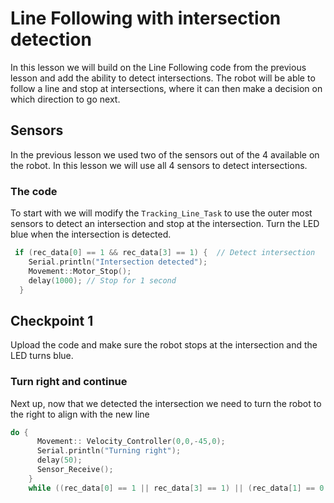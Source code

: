 # Line Following with intersection detection
In this lesson we will build on the Line Following code from the previous lesson and add the ability to detect intersections. The robot will be able to follow a line and stop at intersections, where it can then make a decision on which direction to go next.

## Sensors
In the previous lesson we used two of the sensors out of the 4 available on the robot. In this lesson we will use all 4 sensors to detect intersections. 

### The code
To start with we will modify the `Tracking_Line_Task` to use the outer most sensors to detect an intersection and stop at the intersection. Turn the LED blue when the intersection is detected. 
```cpp
 if (rec_data[0] == 1 && rec_data[3] == 1) {  // Detect intersection
    Serial.println("Intersection detected");
    Movement::Motor_Stop();
    delay(1000); // Stop for 1 second
  }
```

## Checkpoint 1
Upload the code and make sure the robot stops at the intersection and the LED turns blue.

### Turn right and continue
Next up, now that we detected the intersection we need to turn the robot to the right to align with the new line
```cpp
do {
      Movement:: Velocity_Controller(0,0,-45,0); 
      Serial.println("Turning right");
      delay(50);
      Sensor_Receive();
    }
    while ((rec_data[0] == 1 || rec_data[3] == 1) || (rec_data[1] == 0 || rec_data[2] == 0));
```

